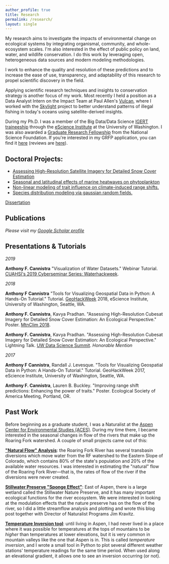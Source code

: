 ```yaml
---
author_profile: true
title: Research
permalink: /research/
layout: single
---
```


My research aims to investigate the impacts of environmental change on ecological systems by integrating organismal, community, and whole-ecosystem scales. I'm also interested in the effect of public policy on land, water, and wildlife conservation. I do this work by leveraging open, heterogeneous data sources and modern modeling methodologies. 

I work to enhance the quality and resolution of these predictions and to increase the ease of use, transparency, and adaptability of this research to propel scientific discovery in the field.

Applying scientific research techniques and insights to conservation strategy is another focus of my work. Most recently I held a position as a Data Analyst Intern on the Impact Team at Paul Allen's [Vulcan](http://www.vulcan.com/), where I worked with the [Skylight](http://www.skylight.global/) project to better understand patterns of illegal fishing in today's oceans using satellite-derived insights.

During my Ph.D. I was a member of the Big Data/Data Science [IGERT traineeship](http://escience.washington.edu/education/phd/igert-in-big-data-and-data-science/) through the [eScience Institute](http://escience.washington.edu) at the University of Washington. I was also awarded a [Graduate Research Fellowship](http://www.nsfgrfp.org) from the National Science Foundation. If you're interested in my GRFP application, you can find it [here](/assets/cannistra-grfp-2017.pdf) (reviews are [here](/assets/cannistra-nsf-grfp-reviews.pdf)).



## Doctoral Projects:
*   [Assessing High-Resolution Satellite Imagery for Detailed Snow Cover Estimation](https://github.com/acannistra/planet-snowcover)
*   [Seasonal and latitudinal effects of marine heatwaves on phytoplankton](https://github.com/HuckleyLab/phyto-mhw)
*   [Non-linear modeling of trait influence on climate-induced range shifts.](https://github.com/HuckleyLab/cc_traits)
*   [Species distribution modeling via gaussian random fields.](https://github.com/acannistra/SDMpriors/)

[Dissertation](https://www.dropbox.com/s/53hkdu843dh2gu2/Cannistra_Dissertation_15June.pdf?dl=1)

## Publications

_Please visit my [Google Scholar profile](https://scholar.google.com/citations?user=Qmp_x2MAAAAJ&hl=en)_

## Presentations & Tutorials

*2019*

**Anthony F. Cannistra** "Visualization of Water Datasets." Webinar Tutorial. [CUAHSI's 2019 Cyberseminar Series: Waterhackweek](https://www.cuahsi.org/education/cyberseminars/visualization-of-water-datasets).

*2018*

**Anthony F Cannistra** "Tools for Visualizing Geospatial Data in Python: A Hands-On Tutorial." Tutorial. [GeoHackWeek](https://geohackweek.github.io) 2018, eScience Institute, University of Washington, Seattle, WA.

**Anthony F. Cannistra**, Kavya Pradhan. "Assessing High-Resolution Cubesat Imagery for Detailed Snow Cover Estimation: An Ecological Perspective." Poster. [MtnClim 2018](http://www.mtnclim.org).

**Anthony F. Cannistra**, Kavya Pradhan. "Assessing High-Resolution Cubesat Imagery for Detailed Snow Cover Estimation: An Ecological Perspective." Lightning Talk. [UW Data Science Summit](https://escience.washington.edu/uw-data-science-summit/). *Honorable Mention*

*2017*

**Anthony F Cannistra**, Randall J. Levesque. "Tools for Visualizing Geospatial Data in Python: A Hands-On Tutorial." Tutorial. GeoHackWeek 2017, eScience Institute, University of Washington, Seattle, WA.

**Anthony F. Cannistra**, Lauren B. Buckley. "Improving range shift predictions: Enhancing the power of traits." Poster. Ecological Society of America Meeting, Portland, OR.

## Past Work

Before beginning as a graduate student, I was a Naturalist at the [Aspen Center for Environmental Studies (ACES)](http://www.aspennature.org). During my time there, I became interested in the seasonal changes in flow of the rivers that make up the Roaring Fork watershed. A couple of small projects came out of this:

**["Natural Flow" Analysis](http://anthonycannistra.com/riverdiversion/)**: the Roaring Fork River has several transbasin diversions which move water from the RF watershed to the Eastern Slope of Colorado, which contains 80% of the state's population and 20% of the available water resources. I was interested in estimating the "natural" flow of the Roaring Fork River––that is, the rates of flow of the river if the diversions were never created.

**[Stillwater Preserve "Sponge Effect"](http://www.aspennature.org/blog/native-flows-and-functions-north-star-nature-preserve)**: East of Aspen, there is a large wetland called the Stillwater Nature Preserve, and it has many important ecological functions for the river ecosystem. We were interested in looking at the modulation effects that the nature preserve has on the flow of the river, so I did a little streamflow analysis and plotting and wrote this blog post together with Director of Naturalist Programs Jim Kravitz.

**[Temperature Inversion tool](https://github.com/acannistra/valleyinversion)**: until living in Aspen, I had never lived in a place where it was possible for temperatures at the tops of mountains to be *higher* than temperatures at lower elevations, but it is very common in mountain valleys like the one that Aspen is in. This is called *temperature inversion*, and I wrote a small tool in Python to plot several different weather stations' temperature readings for the same time period. When used along an elevational gradient, it allows one to see an inversion occurring (or not).
